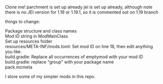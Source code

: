 Clone me!
parchment is set up already
jei is set up already, although note there is no JEI version for 1.19 or 1.19.1, so it is commented out on 1.19 branch

things to change:

Package structure and class names   
Mod ID string in ModMainClass   
Set up resources folder   
resources/META-INF/mods.toml: Set mod ID on line 18, then edit anything you like.   
build.gradle: Replace all occurrences of emptymod with your mod ID   
build.gradle: replace "group" with your package name   
pack.mcmeta   

I store some of my simpler mods in this repo.
